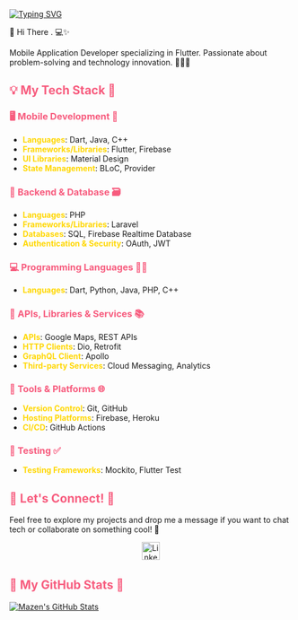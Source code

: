 <div style="width: 100%;">
  <a href="https://github.com/MazenOthman32">
    <a href="https://git.io/typing-svg"><img src="https://readme-typing-svg.demolab.com?font=Madimi+One&size=35&duration=2500&color=37629F&center=true&vCenter=true&multiline=true&random=false&width=800&height=150&lines=Hi+There+..+%F0%9F%91%8B+;I+am+Mazen+Othman;Mobile+App+Developer" alt="Typing SVG" /></a>
  </a>
</div>

<!-- Introduction -->

👋 Hi There . 💻✨

Mobile Application Developer specializing in Flutter. Passionate about problem-solving and technology innovation. 👨‍💻💡

<!-- My tech stack -->

<h2 style="color:#f75c7e">💡 My Tech Stack 🌟</h2>

<h3 style="color:#f75c7e">🖥️ Mobile Development 🎨</h3>

- <span style="color:#ffd700">**Languages**</span>: Dart, Java, C++
- <span style="color:#ffd700">**Frameworks/Libraries**</span>: Flutter, Firebase
- <span style="color:#ffd700">**UI Libraries**</span>: Material Design
- <span style="color:#ffd700">**State Management**</span>: BLoC, Provider

<h3 style="color:#f75c7e">🍑 Backend & Database 🗃️</h3>

- <span style="color:#ffd700">**Languages**</span>: PHP
- <span style="color:#ffd700">**Frameworks/Libraries**</span>: Laravel
- <span style="color:#ffd700">**Databases**</span>: SQL, Firebase Realtime Database
- <span style="color:#ffd700">**Authentication & Security**</span>: OAuth, JWT

<h3 style="color:#f75c7e">💻 Programming Languages 👨‍💻</h3>

- <span style="color:#ffd700">**Languages**</span>: Dart, Python, Java, PHP, C++

<h3 style="color:#f75c7e">📡 APIs, Libraries & Services 📚</h3>

- <span style="color:#ffd700">**APIs**</span>: Google Maps, REST APIs
- <span style="color:#ffd700">**HTTP Clients**</span>: Dio, Retrofit
- <span style="color:#ffd700">**GraphQL Client**</span>: Apollo
- <span style="color:#ffd700">**Third-party Services**</span>: Cloud Messaging, Analytics

<h3 style="color:#f75c7e">🚀 Tools & Platforms 🌐</h3>

- <span style="color:#ffd700">**Version Control**</span>: Git, GitHub
- <span style="color:#ffd700">**Hosting Platforms**</span>: Firebase, Heroku
- <span style="color:#ffd700">**CI/CD**</span>: GitHub Actions

<h3 style="color:#f75c7e">🧪 Testing ✅</h3>

- <span style="color:#ffd700">**Testing Frameworks**</span>: Mockito, Flutter Test

<!-- Contact me -->

<h2 style="color:#f75c7e">📱 Let's Connect! 💬</h2>

Feel free to explore my projects and drop me a message if you want to chat tech or collaborate on something cool! 🤝

<!-- Social icons section -->
<p align="center">
  &#8287;&#8287;&#8287;&#8287;&#8287;
  <a href="https://www.linkedin.com/in/mazen-othman32/"><img width="32px" alt="LinkedIn" title="LinkedIn" src="https://i.imgur.com/yRpa1dQ.png"/></a>
  &#8287;&#8287;&#8287;&#8287;&#8287;

</p>

<!-- GitHub stats -->

<h2 style="color:#f75c7e">🐙 My GitHub Stats 🐙</h2>

<a href="https://github.com/MazenOthman32">
  <img src="https://github-readme-stats.vercel.app/api?username=MazenOthman32&show_icons=true&theme=radical" alt="Mazen's GitHub Stats">
</a>
